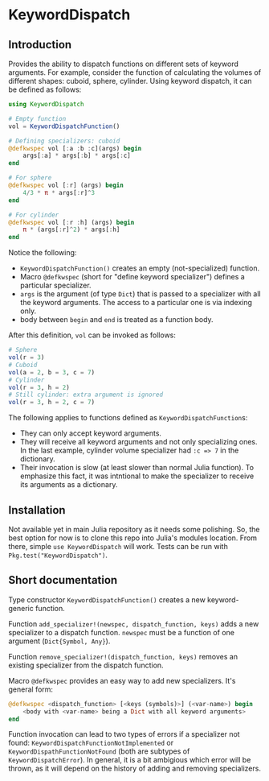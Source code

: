 # KeywordDispatch

## Introduction

Provides the ability to dispatch functions on different sets of keyword arguments. For example, consider the function of calculating the volumes
of different shapes: cuboid, sphere, cylinder. Using keyword dispatch, it can be defined as follows:

```julia
using KeywordDispatch

# Empty function
vol = KeywordDispatchFunction()

# Defining specializers: cuboid
@defkwspec vol [:a :b :c](args) begin
	args[:a] * args[:b] * args[:c]
end

# For sphere
@defkwspec vol [:r] (args) begin
	4/3 * π * args[:r]^3
end

# For cylinder
@defkwspec vol [:r :h] (args) begin
	π * (args[:r]^2) * args[:h]
end
```

Notice the following:

- `KeywordDispatchFunction()` creates an empty (not-specialized) function.
- Macro `@defkwspec` (short for "define keyword specializer") defines a particular specializer.
- `args` is the argument (of type `Dict`) that is passed to a specializer with all the keyword arguments. The access to a particular one is via indexing only.
- body between `begin` and `end` is treated as a function body.

After this definition, `vol` can be invoked as follows:

```julia
# Sphere
vol(r = 3)
# Cuboid
vol(a = 2, b = 3, c = 7)
# Cylinder
vol(r = 3, h = 2)
# Still cylinder: extra argument is ignored
vol(r = 3, h = 2, c = 7)
```

The following applies to functions defined as `KeywordDispatchFunction`s:

- They can only accept keyword arguments.
- They will receive all keyword arguments and not only specializing ones. In the last example, cylinder volume specializer had `:c => 7` in the dictionary.
- Their invocation is slow (at least slower than normal Julia function). To emphasize this fact, it was intntional to make the specializer to receive its arguments as a dictionary.

## Installation

Not available yet in main Julia repository as it needs some polishing. So, the best option for now is to clone this repo into Julia's modules location. From there, simple `use KeywordDispatch` will work. Tests can be run with `Pkg.test("KeywordDispatch")`.

## Short documentation

Type constructor `KeywordDispatchFunction()` creates a new keyword-generic function.

Function `add_specializer!(newspec, dispatch_function, keys)` adds a new specializer to a dispatch function. `newspec` must be a function of one argument (`Dict{Symbol, Any}`).

Function `remove_specializer!(dispatch_function, keys)` removes an existing specializer from the dispatch function.

Macro `@defkwspec` provides an easy way to add new specializers. It's general form:

```julia
@defkwspec <dispatch_function> [<keys (symbols)>] (<var-name>) begin
	<body with <var-name> being a Dict with all keyword arguments>
end
```

Function invocation can lead to two types of errors if a specializer not found: `KeywordDispatchFunctionNotImplemented` or `KeywordDispathFunctionNotFound` (both are subtypes of `KeywordDispatchError`). In general, it is a bit ambigious which error will be thrown, as it will depend on the history of adding and removing specializers.
